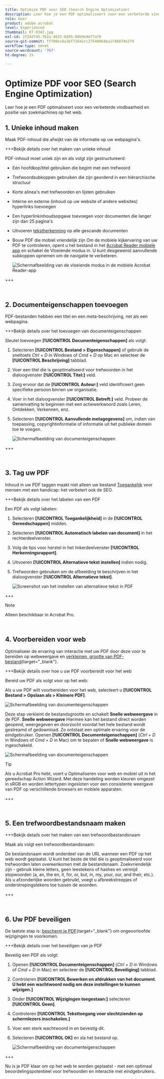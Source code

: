 ```yaml
---
title: Optimize PDF voor SEO (Search Engine Optimization)
description: Leer hoe je een PDF optimaliseert voor een verbeterde vindbaarheid en positie van zoekmachines op het web
role: User
product: adobe acrobat
level: Experienced
thumbnail: KT-9347.jpg
exl-id: 2f24d745-762a-4631-8495-08b9e9d77af0
source-git-commit: ff700ec6a3bf71642cc27540064ba1f48874e279
workflow-type: tm+mt
source-wordcount: '767'
ht-degree: 1%

---
```


# Optimize PDF voor SEO (Search Engine Optimization)

Leer hoe je een PDF optimaliseert voor een verbeterde vindbaarheid en positie van zoekmachines op het web.

## 1. Unieke inhoud maken

Maak PDF-inhoud die afwijkt van de informatie op uw webpagina&#39;s.

+++Bekijk details over het maken van unieke inhoud

PDF-inhoud moet uniek zijn en als volgt zijn gestructureerd:

* Eén hoofdkop/titel gebruiken die begint met een trefwoord
* Trefwoordsubkoppen gebruiken die zijn geordend in een hiërarchische structuur
* Korte alinea&#39;s met trefwoorden en lijsten gebruiken
* Interne en externe (inhoud op uw website of andere websites) hyperlinks toevoegen
* Een hyperlinkinhoudsopgave toevoegen voor documenten die langer zijn dan 25 pagina&#39;s
* Uitvoeren [tekstherkenning](https://experienceleague.adobe.com/docs/document-cloud-learn/acrobat-learning/getting-started/scan-and-ocr.html) op alle gescande documenten
* Bouw PDF die mobiel vriendelijk zijn Om de mobiele kijkervaring van uw PDF te controleren, opent u het bestand in het [Acrobat Reader mobiele app](https://www.adobe.com/acrobat/mobile/acrobat-reader.html) en schakel de Vloeiende modus in. U kunt desgewenst aanvullende subkoppen opnemen om de navigatie te verbeteren.

   ![Schermafbeelding van de vloeiende modus in de mobiele Acrobat Reader-app](../assets/optimizeseo1.png)

+++

<br>

## 2. Documenteigenschappen toevoegen

PDF-bestanden hebben een titel en een meta-beschrijving, net als een webpagina.

+++Bekijk details over het toevoegen van documenteigenschappen

Sleutel toevoegen **[!UICONTROL Documenteigenschappen]** als volgt:

1. Selecteren **[!UICONTROL Bestand > Eigenschappen]** of gebruik de sneltoets *Ctrl + D* in Windows of *Cmd + D* op Mac en selecteer de **[!UICONTROL Beschrijving]** tabblad.
1. Voer een titel die is geoptimaliseerd voor trefwoorden in het dialoogvenster **[!UICONTROL Titel:]** veld.
1. Zorg ervoor dat de **[!UICONTROL Auteur:]** veld identificeert geen specifieke persoon binnen uw organisatie.
1. Voer in het dialoogvenster **[!UICONTROL Betreft:]** veld.
Probeer de samenvatting te beginnen met een actiewerkwoord zoals Leren, Ontdekken, Verkennen, enz.
1. Selecteren **[!UICONTROL Aanvullende metagegevens]** om, indien van toepassing, copyrightinformatie of informatie uit het publieke domein toe te voegen.

   ![Schermafbeelding van documenteigenschappen](../assets/optimizeseo2.png)

+++

<br>

## 3. Tag uw PDF

Inhoud in uw PDF taggen maakt niet alleen uw bestand [Toegankelijk](https://experienceleague.adobe.com/docs/document-cloud-learn/acrobat-learning/advanced-tasks/accessibility.html) voor mensen met een handicap: het verbetert ook de SEO.

+++Bekijk details over het labelen van een PDF

Een PDF als volgt labelen:

1. Selecteren **[!UICONTROL Toegankelijkheid]** in de **[!UICONTROL Gereedschappen]** midden.
1. Selecteren **[!UICONTROL Automatisch labelen van document]** in het rechterdeelvenster.
1. Volg de tips voor herstel in het linkerdeelvenster **[!UICONTROL Herkenningsrapport]**.
1. Uitvoeren **[!UICONTROL Alternatieve tekst instellen]** indien nodig.
1. Trefwoorden gebruiken om de afbeelding te beschrijven in het dialoogvenster **[!UICONTROL Alternatieve tekst]**.

   ![Screenshot van het instellen van alternatieve tekst in PDF](../assets/optimizeseo3.png)

+++

>[!NOTE]
>
>Alleen beschikbaar in Acrobat Pro.

<br>

## 4. Voorbereiden voor web

Optimaliseer de ervaring van interactie met uw PDF door deze voor te bereiden op webweergave en [verkleinen, grootte van PDF-bestand](https://www.adobe.com/nl/acrobat/online/compress-pdf.html){target="_blank"}.

+++Bekijk details over hoe u uw PDF voorbereidt voor het web

Bereid uw PDF als volgt voor op het web:

Als u uw PDF wilt voorbereiden voor het web, selecteert u **[!UICONTROL Bestand > Opslaan als > Kleinere PDF]**.

![Schermafbeelding van documenteigenschappen](../assets/optimizeseo4.png)

Deze stap verkleint de bestandsgrootte en schakelt **Snelle webweergave** in de PDF. **Snelle webweergave** Hiermee kan het bestand direct worden geopend, weergegeven en doorzocht voordat het hele bestand wordt gestreamd of gedownload. Zo ontstaat een optimale ervaring voor de eindgebruiker. Openen **[!UICONTROL Documenteigenschappen]** (*Ctrl + D* in Windows of *Cmd + D* in Mac) om te bepalen of **Snelle webweergave** is ingeschakeld.

![Schermafbeelding van documenteigenschappen](../assets/optimizeseo5.png)

>[!TIP]
>
>Als u Acrobat Pro hebt, voert u Optimaliseren voor web en mobiel uit in het gereedschap Action Wizard. Met deze handeling worden kleuren omgezet in sRGB en worden lettertypen ingesloten voor een consistente weergave van PDF op verschillende browsers en mobiele apparaten.

+++

<br>

## 5. Een trefwoordbestandsnaam maken

+++Bekijk details over het maken van een trefwoordbestandsnaam

Maak als volgt een trefwoordbestandsnaam:

De bestandsnaam wordt onderdeel van de URL wanneer een PDF op het web wordt geplaatst. U kunt het beste de titel die is geoptimaliseerd voor trefwoorden laten overeenkomen met de bestandsnaam. Zoekvriendelijk zijn - gebruik kleine letters, geen leestekens of hashes en vermijd stopwoorden (a, an, the en, it, for, or, but, in, my, your, our, and their, etc.). Als u afzonderlijke woorden gebruikt, voegt u afbreekstreepjes of onderstrepingstekens toe tussen de woorden.

+++

<br>

## 6. Uw PDF beveiligen

De laatste stap is: [bescherm je PDF](https://www.adobe.com/nl/acrobat/online/password-protect-pdf.html){target="_blank"} om ongeoorloofde wijzigingen te voorkomen.

+++Bekijk details over het beveiligen van je PDF

Beveilig een PDF als volgt:

1. Openen **[!UICONTROL Documenteigenschappen]** (*Ctrl + D* in Windows of *Cmd + D* in Mac) en selecteer de **[!UICONTROL Beveiliging]** tabblad.
1. Controleren **[!UICONTROL Bewerken en afdrukken van het document. U hebt een wachtwoord nodig om deze instellingen te kunnen wijzigen.]**
1. Onder **[!UICONTROL Wijzigingen toegestaan:]** selecteren **[!UICONTROL Geen]**.
1. Controleren **[!UICONTROL Teksttoegang voor slechtzienden op schermlezers inschakelen.]**
1. Voer een sterk wachtwoord in en bevestig dit.
1. Selecteren **[!UICONTROL OK]** en sla het bestand op.

   ![Schermafbeelding van documenteigenschappen](../assets/optimizeseo6.png)

+++

Nu is je PDF klaar om op het web te worden geplaatst - met een optimaal beoordelingspotentieel voor trefwoorden en interactie met eindgebruikers.
